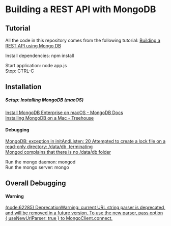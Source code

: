 # Building a REST API with MongoDB
## Tutorial
All the code in this repository comes from the following tutorial:
[Building a REST API using Mongo DB](https://codeburst.io/building-a-rest-api-using-mongo-db-75cac3403fab)

Install dependencies: npm install

Start application: node app.js  
Stop: CTRL-C

## Installation
##### Setup: Installing MongoDB (macOS)
[Install MongoDB Enterprise on macOS - MongoDB Docs](https://docs.mongodb.com/manual/tutorial/install-mongodb-enterprise-on-os-x/)  
[Installing MongoDB on a Mac - Treehouse](https://treehouse.github.io/installation-guides/mac/mongo-mac.html)  
#### Debugging
[MongoDB: exception in initAndListen: 20 Attempted to create a lock file on a read-only directory: /data/db, terminating](https://stackoverflow.com/questions/42446931/mongodb-exception-in-initandlisten-20-attempted-to-create-a-lock-file-on-a-rea)  
[Mongod complains that there is no /data/db folder](https://stackoverflow.com/questions/7948789/mongod-complains-that-there-is-no-data-db-folder)  

Run the mongo daemon: mongod  
Run the mongo server: mongo

## Overall Debugging
#### Warning
[(node:62285) DeprecationWarning: current URL string parser is deprecated, and will be removed in a future version. To use the new parser, pass option { useNewUrlParser: true } to MongoClient.connect.](https://stackoverflow.com/questions/51583465/to-use-the-new-parser-pass-option-usenewurlparser-true-to-mongoclient-conn)